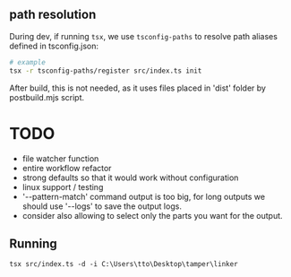 

## path resolution
During dev, if running `tsx`, we use `tsconfig-paths` to resolve path aliases defined in tsconfig.json:
```sh
# example
tsx -r tsconfig-paths/register src/index.ts init
```

After build, this is not needed, as it uses files placed in 'dist' folder by postbuild.mjs script.

# TODO
- file watcher function
- entire workflow refactor
- strong defaults so that it would work without configuration
- linux support / testing
- '--pattern-match' command output is too big, for long outputs we should use '--logs' to save the output logs.
- consider also allowing to select only the parts you want for the output.

## Running
```
tsx src/index.ts -d -i C:\Users\tto\Desktop\tamper\linker
```

